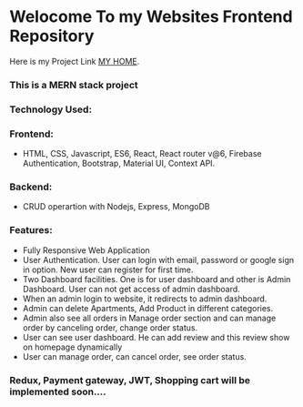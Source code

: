 # Welocome To my Websites Frontend Repository

Here is my Project Link [MY HOME](https://real-state-mern.web.app/).

### This is a MERN stack project

### Technology Used: 
### Frontend: 
* HTML, CSS, Javascript, ES6, React, React router v@6, Firebase Authentication, Bootstrap, Material UI, Context API.
### Backend: 
* CRUD operartion with Nodejs, Express, MongoDB

### Features:
* Fully Responsive Web Application
* User Authentication. User can login with email, password or google sign in option. New user can register for first time.
* Two Dashboard facilities. One is for user dashboard and other is Admin Dashboard. User can not get access of admin dashboard.
* When an admin login to website, it redirects to admin dashboard.
* Admin can delete Apartments, Add Product in different categories.
* Admin also see all orders in Manage order section and can manage order by canceling order, change order status.
* User can see user dashboard. He can add review and this review show on homepage dynamically
* User can manage order, can cancel order, see order status.

### Redux, Payment gateway, JWT, Shopping cart will be implemented soon....

